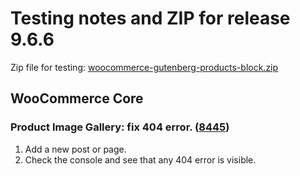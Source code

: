 # Testing notes and ZIP for release 9.6.6

Zip file for testing: [woocommerce-gutenberg-products-block.zip](https://github.com/woocommerce/woocommerce-blocks/files/11003055/woocommerce-gutenberg-products-block.zip)


## WooCommerce Core

### Product Image Gallery: fix 404 error. ([8445](https://github.com/woocommerce/woocommerce-blocks/pull/8445))

1. Add a new post or page.
2. Check the console and see that any 404 error is visible.
